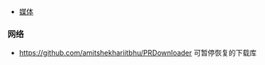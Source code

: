 
  * [媒体](/notes/android/library/media/index.md)
### 网络
- https://github.com/amitshekhariitbhu/PRDownloader 可暂停恢复的下载库